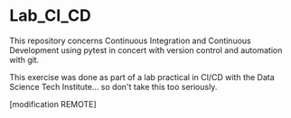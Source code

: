 # Lab_CI_CD
This repository concerns Continuous Integration and Continuous Development using pytest in concert with version control and automation with git. 

This exercise was done as part of a lab practical in CI/CD with the Data Science Tech Institute... so don't take this too seriously. 

[modification REMOTE]
